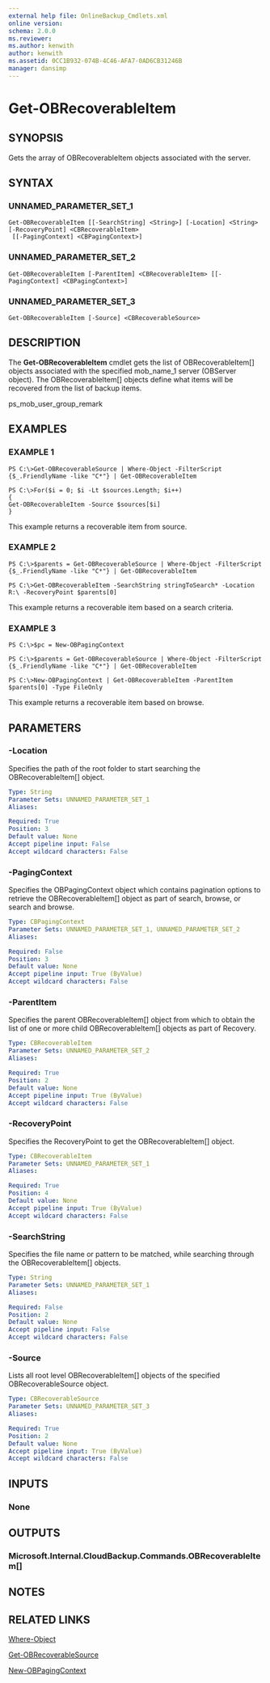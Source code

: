 ```yaml
---
external help file: OnlineBackup_Cmdlets.xml
online version: 
schema: 2.0.0
ms.reviewer:
ms.author: kenwith
author: kenwith
ms.assetid: 0CC1B932-074B-4C46-AFA7-0AD6CB31246B
manager: dansimp
---
```


# Get-OBRecoverableItem

## SYNOPSIS
Gets the array of OBRecoverableItem objects associated with the server.

## SYNTAX

### UNNAMED_PARAMETER_SET_1
```
Get-OBRecoverableItem [[-SearchString] <String>] [-Location] <String> [-RecoveryPoint] <CBRecoverableItem>
 [[-PagingContext] <CBPagingContext>]
```

### UNNAMED_PARAMETER_SET_2
```
Get-OBRecoverableItem [-ParentItem] <CBRecoverableItem> [[-PagingContext] <CBPagingContext>]
```

### UNNAMED_PARAMETER_SET_3
```
Get-OBRecoverableItem [-Source] <CBRecoverableSource>
```

## DESCRIPTION
The **Get-OBRecoverableItem** cmdlet gets the list of OBRecoverableItem\[\] objects associated with the specified mob_name_1 server (OBServer object).
The OBRecoverableItem\[\] objects define what items will be recovered from the list of backup items.

ps_mob_user_group_remark

## EXAMPLES

### EXAMPLE 1
```
PS C:\>Get-OBRecoverableSource | Where-Object -FilterScript {$_.FriendlyName -like "C*"} | Get-OBRecoverableItem

PS C:\>For($i = 0; $i -Lt $sources.Length; $i++) 
{ 
Get-OBRecoverableItem -Source $sources[$i] 
}
```

This example returns a recoverable item from source.

### EXAMPLE 2
```
PS C:\>$parents = Get-OBRecoverableSource | Where-Object -FilterScript {$_.FriendlyName -like "C*"} | Get-OBRecoverableItem

PS C:\>Get-OBRecoverableItem -SearchString stringToSearch* -Location R:\ -RecoveryPoint $parents[0]
```

This example returns a recoverable item based on a search criteria.

### EXAMPLE 3
```
PS C:\>$pc = New-OBPagingContext

PS C:\>$parents = Get-OBRecoverableSource | Where-Object -FilterScript {$_.FriendlyName -like "C*"} | Get-OBRecoverableItem

PS C:\>New-OBPagingContext | Get-OBRecoverableItem -ParentItem $parents[0] -Type FileOnly
```

This example returns a recoverable item based on browse.

## PARAMETERS

### -Location
Specifies the path of the root folder to start searching the OBRecoverableItem\[\] object.

```yaml
Type: String
Parameter Sets: UNNAMED_PARAMETER_SET_1
Aliases: 

Required: True
Position: 3
Default value: None
Accept pipeline input: False
Accept wildcard characters: False
```

### -PagingContext
Specifies the OBPagingContext object which contains pagination options to retrieve the OBRecoverableItem\[\] object as part of search, browse, or search and browse.

```yaml
Type: CBPagingContext
Parameter Sets: UNNAMED_PARAMETER_SET_1, UNNAMED_PARAMETER_SET_2
Aliases: 

Required: False
Position: 3
Default value: None
Accept pipeline input: True (ByValue)
Accept wildcard characters: False
```

### -ParentItem
Specifies the parent OBRecoverableItem\[\] object from which to obtain the list of one or more child OBRecoverableItem\[\] objects as part of Recovery.

```yaml
Type: CBRecoverableItem
Parameter Sets: UNNAMED_PARAMETER_SET_2
Aliases: 

Required: True
Position: 2
Default value: None
Accept pipeline input: True (ByValue)
Accept wildcard characters: False
```

### -RecoveryPoint
Specifies the RecoveryPoint to get the OBRecoverableItem\[\] object.

```yaml
Type: CBRecoverableItem
Parameter Sets: UNNAMED_PARAMETER_SET_1
Aliases: 

Required: True
Position: 4
Default value: None
Accept pipeline input: True (ByValue)
Accept wildcard characters: False
```

### -SearchString
Specifies the file name or pattern to be matched, while searching through the OBRecoverableItem\[\] objects.

```yaml
Type: String
Parameter Sets: UNNAMED_PARAMETER_SET_1
Aliases: 

Required: False
Position: 2
Default value: None
Accept pipeline input: False
Accept wildcard characters: False
```

### -Source
Lists all root level OBRecoverableItem\[\] objects of the specified OBRecoverableSource object.

```yaml
Type: CBRecoverableSource
Parameter Sets: UNNAMED_PARAMETER_SET_3
Aliases: 

Required: True
Position: 2
Default value: None
Accept pipeline input: True (ByValue)
Accept wildcard characters: False
```

## INPUTS

### None

## OUTPUTS

### Microsoft.Internal.CloudBackup.Commands.OBRecoverableItem[]

## NOTES

## RELATED LINKS

[Where-Object](http://go.microsoft.com/fwlink/?LinkID=113423)

[Get-OBRecoverableSource](./Get-OBRecoverableSource.md)

[New-OBPagingContext](./New-OBPagingContext.md)
